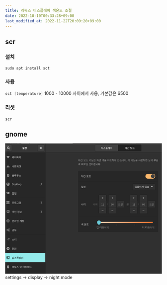 ```yaml
---
title: 리눅스 디스플레이 색온도 조절
date: 2022-10-10T00:33:28+09:00
last_modified_at: 2022-11-22T20:09:20+09:00
---
```


## scr
### 설치
`sudo apt install sct`

### 사용
`sct [temperature]`
1000 - 10000 사이에서 사용, 기본값은 6500

### 리셋
`scr`

## gnome
![Pasted image 20221005001456](attachments/Pasted%20image%2020221005001456.png)
settings -> display -> night mode
